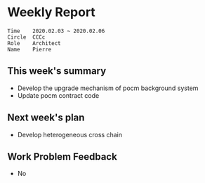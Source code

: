 # Weekly Report 

```
Time	2020.02.03 ~ 2020.02.06
Circle	CCCc
Role	Architect
Name	Pierre
```
## This week's summary

- Develop the upgrade mechanism of pocm background system
- Update pocm contract code

## Next week's plan

- Develop heterogeneous cross chain

## Work Problem Feedback

- No

